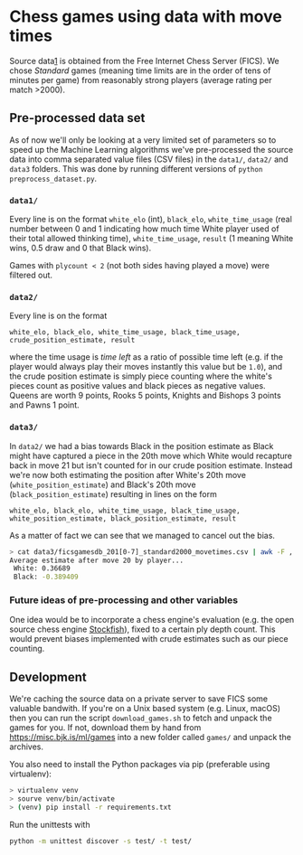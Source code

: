 # Chess games using data with move times

Source data[1] is obtained from the Free Internet Chess Server (FICS). We chose *Standard* games (meaning time 
limits are in the order of tens of minutes per game) from reasonably strong players (average rating per match >2000).

[1]: https://www.ficsgames.org/download.html

## Pre-processed data set

As of now we'll only be looking at a very limited set of parameters so to speed up the Machine Learning algorithms
we've pre-processed the source data into comma separated value files (CSV files) in the `data1/`, `data2/` and `data3`
folders. This was done by running different versions of `python preprocess_dataset.py`.

### `data1/`

Every line is on the format `white_elo` (int), `black_elo`, `white_time_usage` (real number between 0 and 1 indicating
how much time White player used of their total allowed thinking time), `white_time_usage`, `result` (1 meaning White
wins, 0.5 draw and 0 that Black wins).

Games with `plycount < 2` (not both sides having played a move) were filtered out.

### `data2/`

Every line is on the format

```text
white_elo, black_elo, white_time_usage, black_time_usage, crude_position_estimate, result
```

where the time usage is *time left* as a ratio of possible time left (e.g. if the player would always play their moves
instantly this value but be `1.0`), and the crude position estimate is simply piece counting where the white's pieces
count as positive values and black pieces as negative values. Queens are worth 9 points, Rooks 5 points, Knights and
Bishops 3 points and Pawns 1 point.

### `data3/`

In `data2/` we had a bias towards Black in the position estimate as Black might have captured a piece in the 20th move
which White would recapture back in move 21 but isn't counted for in our crude position estimate. Instead we're now
both estimating the position after White's 20th move (`white_position_estimate`) and Black's 20th move 
(`black_position_estimate`) resulting in lines on the form

```text
white_elo, black_elo, white_time_usage, black_time_usage, white_position_estimate, black_position_estimate, result
```

As a matter of fact we can see that we managed to cancel out the bias.

````bash
> cat data3/ficsgamesdb_201[0-7]_standard2000_movetimes.csv | awk -F , '{ sumWhite += $5; sumBlack += $6 } END { if (NR > 0) print "Average estimate after move 20 by player..."; print " White: " (sumWhite / NR); print " Black: " sumBlack / NR }'
Average estimate after move 20 by player...
 White: 0.36689
 Black: -0.389409
````

### Future ideas of pre-processing and other variables

One idea would be to incorporate a chess engine's evaluation (e.g. the open source chess engine [Stockfish](
https://stockfishchess.org)), fixed to a certain ply depth count. This would prevent biases implemented with 
crude estimates such as our piece counting.


## Development

We're caching the source data on a private server to save FICS some valuable bandwith. If you're on a Unix based system
(e.g. Linux, macOS) then you can run the script `download_games.sh` to fetch and unpack the games for you. If not,
download them by hand from <https://misc.bjk.is/ml/games> into a new folder called `games/` and unpack the archives.

You also need to install the Python packages via pip (preferable using virtualenv):

```bash
> virtualenv venv
> sourve venv/bin/activate
> (venv) pip install -r requirements.txt
```

Run the unittests with

```bash
python -m unittest discover -s test/ -t test/
```
